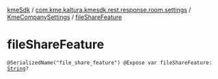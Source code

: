 [kmeSdk](../../index.md) / [com.kme.kaltura.kmesdk.rest.response.room.settings](../index.md) / [KmeCompanySettings](index.md) / [fileShareFeature](./file-share-feature.md)

# fileShareFeature

`@SerializedName("file_share_feature") @Expose var fileShareFeature: `[`String`](https://kotlinlang.org/api/latest/jvm/stdlib/kotlin/-string/index.html)`?`